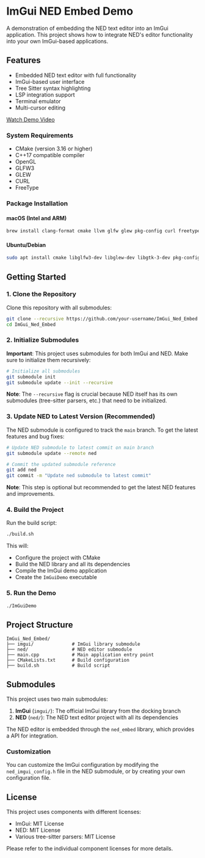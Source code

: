 # ImGui NED Embed Demo

A demonstration of embedding the NED text editor into an ImGui application. This project shows how to integrate NED's editor functionality into your own ImGui-based applications.

## Features

- Embedded NED text editor with full functionality
- ImGui-based user interface
- Tree Sitter syntax highlighting
- LSP integration support
- Terminal emulator
- Multi-cursor editing


[Watch Demo Video](https://vimeo.com/1107228275)

### System Requirements
- CMake (version 3.16 or higher)
- C++17 compatible compiler
- OpenGL
- GLFW3
- GLEW
- CURL
- FreeType

### Package Installation

#### macOS (Intel and ARM)
```bash
brew install clang-format cmake llvm glfw glew pkg-config curl freetype
```

#### Ubuntu/Debian
```bash
sudo apt install cmake libglfw3-dev libglew-dev libgtk-3-dev pkg-config build-essential libcurl4-openssl-dev clang-format mesa-utils libfreetype6-dev
```

## Getting Started

### 1. Clone the Repository

Clone this repository with all submodules:

```bash
git clone --recursive https://github.com/your-username/ImGui_Ned_Embed.git
cd ImGui_Ned_Embed
```

### 2. Initialize Submodules

**Important**: This project uses submodules for both ImGui and NED. Make sure to initialize them recursively:

```bash
# Initialize all submodules
git submodule init
git submodule update --init --recursive
```

**Note**: The `--recursive` flag is crucial because NED itself has its own submodules (tree-sitter parsers, etc.) that need to be initialized.

### 3. Update NED to Latest Version (Recommended)

The NED submodule is configured to track the `main` branch. To get the latest features and bug fixes:

```bash
# Update NED submodule to latest commit on main branch
git submodule update --remote ned

# Commit the updated submodule reference
git add ned
git commit -m "Update ned submodule to latest commit"
```

**Note**: This step is optional but recommended to get the latest NED features and improvements.

### 4. Build the Project

Run the build script:

```bash
./build.sh
```

This will:
- Configure the project with CMake
- Build the NED library and all its dependencies
- Compile the ImGui demo application
- Create the `ImGuiDemo` executable

### 5. Run the Demo

```bash
./ImGuiDemo
```

## Project Structure

```
ImGui_Ned_Embed/
├── imgui/              # ImGui library submodule
├── ned/                # NED editor submodule
├── main.cpp            # Main application entry point
├── CMakeLists.txt      # Build configuration
├── build.sh            # Build script
```

## Submodules

This project uses two main submodules:

1. **ImGui** (`imgui/`): The official ImGui library from the docking branch
2. **NED** (`ned/`): The NED text editor project with all its dependencies


The NED editor is embedded through the `ned_embed` library, which provides a API for integration.

### Customization

You can customize the ImGui configuration by modifying the `ned_imgui_config.h` file in the NED submodule, or by creating your own configuration file.

## License

This project uses components with different licenses:
- ImGui: MIT License
- NED: MIT License
- Various tree-sitter parsers: MIT License

Please refer to the individual component licenses for more details.
